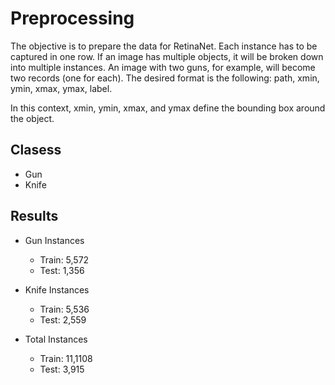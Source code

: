 # Preprocessing
The objective is to prepare the data for RetinaNet. Each instance has to be captured in one row. If an image has multiple objects, it will be broken down into multiple instances. An image with two guns, for example, will become two records (one for each). The desired format is the following: path, xmin, ymin, xmax, ymax, label.

In this context, xmin, ymin, xmax, and ymax define the bounding box around the object.

## Clasess
* Gun
* Knife

## Results
* Gun Instances
  * Train: 5,572
  * Test: 1,356
  
* Knife Instances
  * Train: 5,536
  * Test: 2,559

* Total Instances
  * Train: 11,1108
  * Test: 3,915
